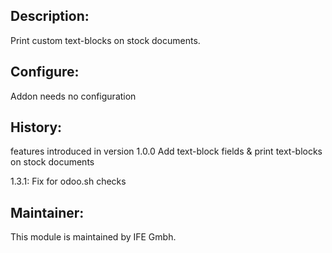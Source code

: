 ## Description:
Print custom text-blocks on stock documents.

## Configure:
Addon needs no configuration

## History:

features introduced in version 1.0.0
Add  text-block fields  & print  text-blocks on stock documents

1.3.1: Fix for odoo.sh checks

## Maintainer:
This module is maintained by IFE Gmbh.
